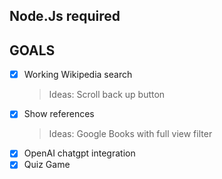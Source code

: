 ## Node.Js required

## GOALS

- [x] Working Wikipedia search
   >Ideas: Scroll back up button
- [x] Show references
   >Ideas: Google Books with full view filter
- [x] OpenAI chatgpt integration
- [x] Quiz Game
